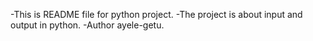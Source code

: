 -This is README file for python project.
-The project is about input and output in python.
-Author ayele-getu.
